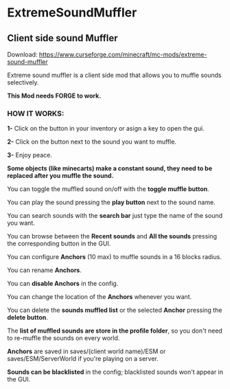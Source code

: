 # ExtremeSoundMuffler
## Client side sound Muffler

Download: https://www.curseforge.com/minecraft/mc-mods/extreme-sound-muffler

Extreme sound muffler is a client side mod that allows you to muffle sounds selectively.

**This Mod needs FORGE to work.**

### HOW IT WORKS:

**1-** Click on the button in your inventory or asign a key to open the gui.

**2-** Click on the button next to the sound you want to muffle.

**3-** Enjoy peace.

**Some objects (like minecarts) make a constant sound, they need to be replaced after you muffle the sound.**

You can toggle the muffled sound on/off with the **toggle muffle button**.

You can play the sound pressing the **play button** next to the sound name. 

You can search sounds with the **search bar** just type the name of the sound you want.

You can browse between the **Recent sounds** and **All the sounds** pressing the corresponding button in the GUI.

You can configure **Anchors** (10 max) to muffle sounds in a 16 blocks radius.

You can rename **Anchors**.

You can **disable Anchors** in the config.

You can change the location of the **Anchors** whenever you want.

You can delete the **sounds muffled list** or the selected **Anchor** pressing the **delete button**.

The **list of muffled sounds are store in the profile folder**, so you don't need to re-muffle the sounds on every world.

**Anchors** are saved in saves/(client world name)/ESM or saves/ESM/ServerWorld if you're playing on a server.

**Sounds can be blacklisted** in the config; blacklisted sounds won't appear in the GUI.
